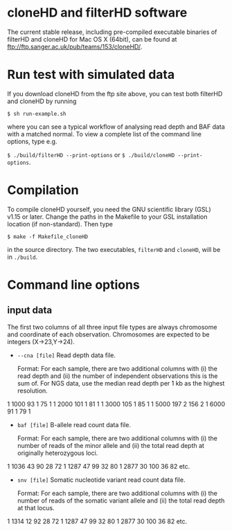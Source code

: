 # cloneHD and filterHD software

The current stable release, including pre-compiled executable binaries of filterHD and cloneHD for Mac OS X (64bit), can be found at <ftp://ftp.sanger.ac.uk/pub/teams/153/cloneHD/>. 

# Run test with simulated data

If you download cloneHD from the ftp site above, you can test both filterHD and cloneHD by running

`$ sh run-example.sh`

where you can see a typical workflow of analysing read depth and BAF data with a matched normal. To view a complete list of the command line options, type e.g. 

`$ ./build/filterHD --print-options`  or  `$ ./build/cloneHD --print-options`.

# Compilation  

To compile cloneHD yourself, you need the GNU scientific library (GSL) v1.15 or later. Change the paths in the Makefile to your GSL installation location (if non-standard). Then type 

`$ make -f Makefile_cloneHD`

in the source directory. The two executables, `filterHD` and `cloneHD`, will be in `./build`.

# Command line options

## input data
   
The first two columns of all three input file types are always chromosome and coordinate of each observation. Chromosomes are expected to be integers (X->23,Y->24).

* `--cna [file]` Read depth data file. 

  Format: For each sample, there are two additional columns with  (i) the read depth and (ii) the number of independent observations this is the sum of. For NGS data, use the median read depth per 1 kb as the highest resolution.

1 1000	  93  1	    75 	1
1 2000	  101 1	    81	1
1 3000	  105 1	    85  1
1 5000	  197 2	    156 2
1 6000	  91  1	    79  1

* `baf [file]` B-allele read count data file.

  Format: For each sample, there are two additional columns with (i) the number of reads of the minor allele and (ii) the total read depth at originally heterozygous loci.

1 1036	  43  90   28	   72
1 1287	  47  99   32	   80
1 2877	  30  100  36	   82
etc.

* `snv [file]` Somatic nucleotide variant read count data file.

  Format: For each sample, there are two additional columns with (i) the number of reads of the somatic variant allele and (ii) the total read depth at that locus.

1 1314	  12  92   28	   72
1 1287	  47  99   32	   80
1 2877	  30  100  36	   82
etc.

